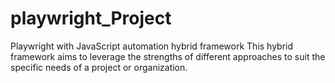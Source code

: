 # playwright_Project
Playwright with JavaScript automation hybrid framework
This hybrid framework aims to leverage the strengths of different approaches to suit the specific needs of a project or organization.

